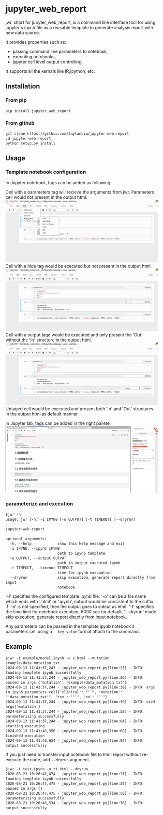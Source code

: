 # jupyter_web_report
jwr, short for jupyter_web_report, is a command line interface tool for using jupyter`s ipynb file as a reusable template to generate analysis report with new data source.

It provides properties such as:
- passing command line parameters to notebook, 
- executing notebooks, 
- jupyter cell level output controlling.

It supports all the kernals like IR,Ipython, etc.

## Installation

### From pip
```
pip install jupyter_web_report
```

### From github
```
git clone https://github.com/JaylanLiu/jupyter-web-report
cd jupyter-web-report
python setup.py install
```

## Usage 

### Template notebook configuration
In Jupyter notebook, tags can be added as following:


Cell with a parameters tag will recieve the arguments from jwr. Parameters cell would not present in the output html. 
![parameters](imgs/template_notebook_configuration.gif)
Cell with a hide tag would be executed but not present in the output html.
![hide](imgs/template_notebook_configuration2.gif)
Cell with a output tage would be executed and only present the 'Out' without the 'In' structure in the output html.
![output](imgs/template_notebook_configuration3.gif)
Untaged cell would be executed and present both 'In' and 'Out' structures in the output html as default manner.


In Jupyter lab, tags can be added in the right pallete.
![jupyter lab](imgs/jupyter_lab.jpg)



### parameterize and execution
```
$jwr -h
usage: jwr [-h] -i IPYNB [-o OUTPUT] [-t TIMEOUT] [--dryrun]

jupyter-web-report

optional arguments:
  -h, --help            show this help message and exit
  -i IPYNB, --ipynb IPYNB
                        path to ipynb template
  -o OUTPUT, --output OUTPUT
                        path to output executed ipynb
  -t TIMEOUT, --timeout TIMEOUT
                        time for ipynb execuation
  --dryrun              skip execution, generate report directly from input
                        notebook
```
'-i' specifies the configured template ipynb file. '-o' can be a file name which ends with '.html' or '.ipynb', output would be consistent to the suffix. if '-o' is not specified, then the output goes to stdout as html. '-t' specifies the time limit for notebook execution, 6000 sec for default, '--dryrun' mode skip execution, generate report directly from input notebook.

Any parameters can be passed in the template ipynb notebook\`s parameters cell using a `--key value` format attach to the command.

## Example
```
$jwr -i example/model.ipynb -o x.html --mutation example/data_mutation.txt 
2024-09-13 11:41:37,243 - jupyter_web_report.py[line:23] - INFO: loading template ipynb successfully
2024-09-13 11:41:37,244 - jupyter_web_report.py[line:26] - INFO: passed in args:{'mutation': 'example/data_mutation.txt'}
2024-09-13 11:41:37,244 - jupyter_web_report.py[line:38] - INFO: args in ipynb parameters cell{'clinical': "''", 'mutation': "'data_mutation.txt'", 'cnv': "''", 'sv': "''"}
2024-09-13 11:41:37,244 - jupyter_web_report.py[line:39] - INFO: used args{'mutation'}
2024-09-13 11:41:37,244 - jupyter_web_report.py[line:52] - INFO: parameterizing successfully
2024-09-13 11:41:37,244 - jupyter_web_report.py[line:64] - INFO: starting executing
2024-09-13 11:41:40,356 - jupyter_web_report.py[line:68] - INFO: finished execution
2024-09-13 11:41:40,654 - jupyter_web_report.py[line:84] - INFO: output successfully
```
If you just need to transfer input notebook file to html report without re-execute the code, add `--dryrun` argument.
```
$jwr -i test.ipynb -o tt.html --dryrun
2020-08-21 10:26:47,474 - jupyter_web_report.py[line:21] - INFO: loading template ipynb successfully
2020-08-21 10:26:47,475 - jupyter_web_report.py[line:24] - INFO: passed in args:{}
2020-08-21 10:26:47,475 - jupyter_web_report.py[line:50] - INFO: parameterizing successfully
2020-08-21 10:26:48,534 - jupyter_web_report.py[line:76] - INFO: output successfully
```
